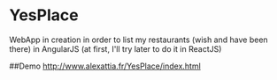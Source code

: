 # YesPlace

WebApp in creation in order to list my restaurants (wish and have been there) in AngularJS (at first, I'll try later to do it in ReactJS)

##Demo
 http://www.alexattia.fr/YesPlace/index.html
 
